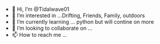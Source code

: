 - 👋 Hi, I’m @Tidalwave01
- 👀 I’m interested in ...Drifting, Friends, Family, outdoors
- 🌱 I’m currently learning ... python but will contine on more
- 💞️ I’m looking to collaborate on ...
- 📫 How to reach me ...

<!---
Tidalwave01/Tidalwave01 is a ✨ special ✨ repository because its `README.md` (this file) appears on your GitHub profile.
You can click the Preview link to take a look at your changes.
--->
